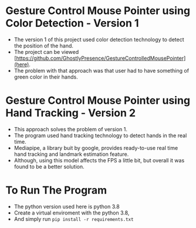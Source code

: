 Gesture Control Mouse Pointer using Color Detection - Version 1
===================================================================
+ The version 1 of this project used color detection technology to detect the position of the hand.
+ The project can be viewed [https://github.com/GhostlyPresence/GestureControlledMousePointer](here).
+ The problem with that approach was that user had to have something of green color in their hands.

Gesture Control Mouse Pointer using Hand Tracking - Version 2
===================================================================
+ This approach solves the problem of version 1.
+ The program used hand tracking technology to detect hands in the real time.
+ Mediapipe, a library buit by google, provides ready-to-use real time hand tracking and landmark estimation feature.
+ Although, using this model affects the FPS a little bit, but overall it was found to be a better solution.

To Run The Program
==================
+ The python version used here is python 3.8
+ Create a virtual enviroment with the python 3.8,
+ And simply run `pip install -r requirements.txt`
